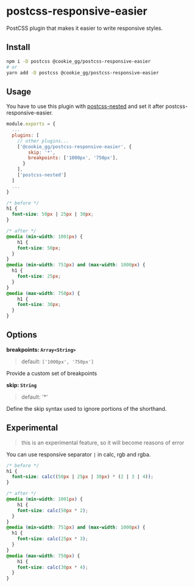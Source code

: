 # postcss-responsive-easier

PostCSS plugin that makes it easier to write responsive styles.

## Install

```bash
npm i -D postcss @cookie_gg/postcss-responsive-easier
# or
yarn add -D postcss @cookie_gg/postcss-responsive-easier
```

## Usage

You have to use this plugin with [postcss-nested](https://github.com/postcss/postcss-nested) and set it after postcss-responsive-easier.

```js:postcss.config.js
module.exports = {
  ...
  plugins: [
    // other plugins...
    ['@cookie_gg/postcss-responsive-easier', {
        skip: '*',
        breakpoints: ['1000px', '750px'],
      }
    ],
    ['postcss-nested']
  ]
  ...
}
```

```css:style.css
/* before */
h1 {
  font-size: 50px | 25px | 30px;
}

/* after */
@media (min-width: 1001px) {
    h1 {
    font-size: 50px;
  }
}
@media (min-width: 751px) and (max-width: 1000px) {
  h1 {
    font-size: 25px;
  }
}
@media (max-width: 750px) {
    h1 {
    font-size: 30px;
  }
}
```

## Options

**breakpoints: `Array<String>`**

> default: `['1000px', '750px']`

Provide a custom set of breakpoints

**skip: `String`**

> default: '\*'

Define the skip syntax used to ignore portions of the shorthand.

## Experimental

> this is an experimental feature, so it will become reasons of error

You can use responsive separator `|` in calc, rgb and rgba.

```css:style.css
/* before */
h1 {
  font-size: calc((50px | 25px | 30px) * (2 | 3 | 4));
}

/* after */
@media (min-width: 1001px) {
    h1 {
    font-size: calc(50px * 2);
  }
}
@media (min-width: 751px) and (max-width: 1000px) {
  h1 {
    font-size: calc(25px * 3);
  }
}
@media (max-width: 750px) {
    h1 {
    font-size: calc(30px * 4);
  }
}
```
